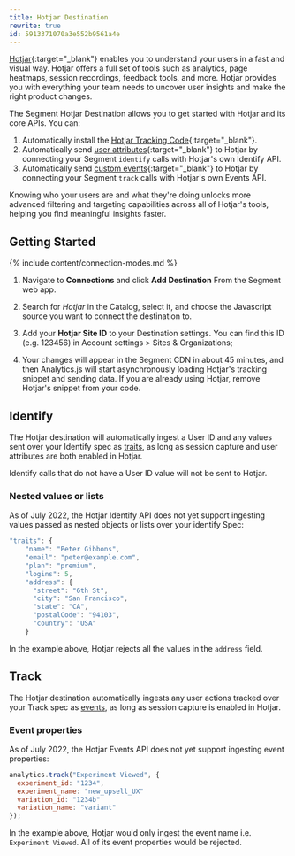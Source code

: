 ```yaml
---
title: Hotjar Destination
rewrite: true
id: 5913371070a3e552b9561a4e
---
```

[Hotjar](https://hotjar.com){:target="_blank"} enables you to understand your users in a fast and visual way. Hotjar offers a full set of tools such as analytics, page heatmaps, session recordings, feedback tools, and more. Hotjar provides you with everything your team needs to uncover user insights and make the right product changes.

The Segment Hotjar Destination allows you to get started with Hotjar and its core APIs. You can:
1. Automatically install the [Hotjar Tracking Code](https://help.hotjar.com/hc/en-us/articles/115011639927){:target="_blank"}.
2. Automatically send [user attributes](https://help.hotjar.com/hc/en-us/articles/360033640653-Identify-API-Reference){:target="_blank"} to Hotjar by connecting your Segment `identify` calls with Hotjar's own Identify API.
3. Automatically send [custom events](https://help.hotjar.com/hc/en-us/articles/4405109971095-Events-API-Reference){:target="_blank"} to Hotjar by connecting your Segment `track` calls with Hotjar's own Events API.

Knowing who your users are and what they're doing unlocks more advanced filtering and targeting capabilities across all of Hotjar's tools, helping you find meaningful insights faster.

## Getting Started

{% include content/connection-modes.md %}

1. Navigate to **Connections** and click **Add Destination** From the Segment web app.

2. Search for *Hotjar* in the Catalog, select it, and choose the Javascript source you want to connect the destination to.

3. Add your **Hotjar Site ID** to your Destination settings. You can find this ID (e.g. 123456) in Account settings > Sites & Organizations;

4. Your changes will appear in the Segment CDN in about 45 minutes, and then Analytics.js will start asynchronously loading Hotjar's tracking snippet and sending data. If you are already using Hotjar, remove Hotjar's snippet from your code.

## Identify

The Hotjar destination will automatically ingest a User ID and any values sent over your Identify spec as [traits](/docs/connections/spec/identify/#traits), as long as session capture and user attributes are both enabled in Hotjar.

Identify calls that do not have a User ID value will not be sent to Hotjar.

### Nested values or lists

As of July 2022, the Hotjar Identify API does not yet support ingesting values passed as nested objects or lists over your identify Spec:

```js
"traits": {
    "name": "Peter Gibbons",
    "email": "peter@example.com",
    "plan": "premium",
    "logins": 5,
    "address": {
      "street": "6th St",
      "city": "San Francisco",
      "state": "CA",
      "postalCode": "94103",
      "country": "USA"
    }
```

In the example above, Hotjar rejects all the values in the `address` field.

## Track

The Hotjar destination automatically ingests any user actions tracked over your Track spec as [events](/docs/connections/spec/track/), as long as session capture is enabled in Hotjar.

### Event properties

As of July 2022, the Hotjar Events API does not yet support ingesting event properties:

```js
analytics.track("Experiment Viewed", {
  experiment_id: "1234",
  experiment_name: "new_upsell_UX"
  variation_id: "1234b"
  variation_name: "variant"
});
```

In the example above, Hotjar would only ingest the event name i.e. `Experiment Viewed`. All of its event properties would be rejected.
